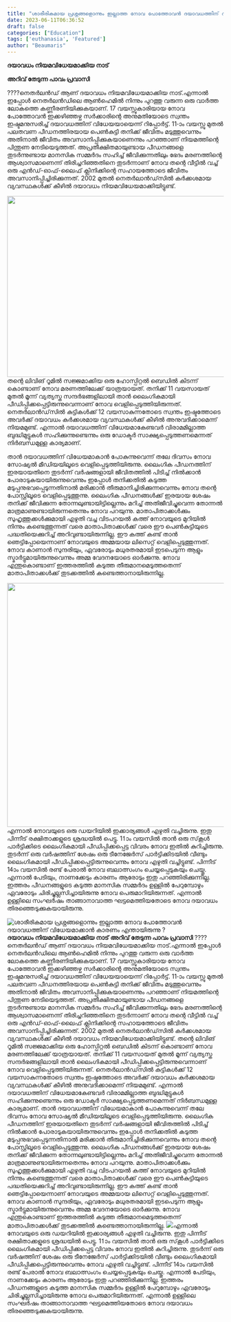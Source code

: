 ```yaml
---
title: "ശാരീരികമായ പ്രശ്നങ്ങളൊന്നും ഇല്ലാത്ത നോവ പോത്തോവന്‍ ദയാവധത്തിന് വിധേയമാക്കാൻ കാരണം എന്തായിരുന്നു ?"
date: 2023-06-11T06:36:52
draft: false
categories: ["Education"]
tags: ['euthanasia', 'Featured']
author: "Beaumaris"
---
```


<strong>ദയാവധം നിയമവിധേയമാക്കിയ നാട്</strong>

<strong>അറിവ് തേടുന്ന പാവം പ്രവാസി</strong>

????നെതര്‍ലന്‍ഡ് ആണ് ദയാവധം നിയമവിധേയമാക്കിയ നാട്.എന്നാല്‍ ഇപ്പോള്‍ നെതര്‍ലന്‍ഡിലെ ആണ്‍ഹെമില്‍ നിന്നും പുറത്തു വരുന്ന ഒരു വാര്‍ത്ത ലോകത്തെ കണ്ണീരണിയിക്കുകയാണ്. 17 വയസ്സുകാരിയായ നോവ പോത്തോവന്‍ ഇക്കഴിഞ്ഞഴ്ച സര്‍ക്കാരിന്റെ അനുമതിയോടെ സ്വന്തം ഇഷ്ടമനുസരിച്ച് ദയാവധത്തിന് വിധേയയായെന്ന് റിപ്പോര്‍ട്ട്. 11-ാം വയസ്സു മുതല്‍ പലതവണ പീഡനത്തിരയായ പെണ്‍കുട്ടി തനിക്ക് ജീവിതം മടുത്തുവെന്നും അതിനാല്‍ ജീവിതം അവസാനിപ്പിക്കുകയാണെന്നും പറഞ്ഞാണ് നിയമത്തിന്റെ പിന്തുണ നേടിയെടുത്തത്. അപ്രതീക്ഷിതമായുണ്ടായ പീഡനങ്ങളെ തുടര്‍ന്നുണ്ടായ മാനസിക സമ്മര്‍ദം സഹിച്ച് ജീവിക്കുന്നതിലും ഭേദം മരണത്തിന്റെ ആശ്വാസമാണെന്ന് തിരിച്ചറിഞ്ഞതിനെ തുടര്‍ന്നാണ് നോവ തന്റെ വീട്ടില്‍ വച്ച് ഒരു എന്‍ഡ്-ഓഫ്-ലൈഫ് ക്ലിനിക്കിന്റെ സഹായത്തോടെ ജീവിതം അവസാനിപ്പിച്ചിരിക്കുന്നത്.
2002 മുതല്‍ നെതര്‍ലാന്‍ഡ്‌സില്‍ കര്‍ക്കശമായ വ്യവസ്ഥകള്‍ക്ക് കീഴില്‍ ദയാവധം നിയമവിധേയമാക്കിയിട്ടുണ്ട്.

<a href="https://cdn.boolokam.com/articles/2023/06/fffffff.webp"><img class="size-large wp-image-399182 aligncenter" src="https://cdn.boolokam.com/articles/2023/06/fffffff-1024x538.webp" alt="" width="800" height="420" /></a>തന്റെ ലിവിങ് റൂമില്‍ സജ്ജമാക്കിയ ഒരു ഹോസ്പിറ്റല്‍ ബെഡില്‍ കിടന്ന് കൊണ്ടാണ് നോവ മരണത്തിലേക്ക് യാത്രയായത്. തനിക്ക് 11 വയസായത് മുതല്‍ മൂന്ന് വ്യത്യസ്ത സന്ദര്‍ഭങ്ങളിലായി താന്‍ ലൈംഗികമായി പീഡിപ്പിക്കപ്പെട്ടിരുന്നുവെന്നാണ് നോവ വെളിപ്പെടുത്തിയിരുന്നത്. നെതര്‍ലാന്‍ഡ്‌സില്‍ കുട്ടികള്‍ക്ക് 12 വയസാകുന്നതോടെ സ്വന്തം ഇഷ്ടത്തോടെ അവര്‍ക്ക് ദയാവധം കര്‍ക്കശമായ വ്യവസ്ഥകള്‍ക്ക് കീഴില്‍ അനുവദിക്കാമെന്ന് നിയമമുണ്ട്. എന്നാല്‍ ദയാവധത്തിന് വിധേയമാകേണ്ടവര്‍ വിരാമമില്ലാത്ത ബുദ്ധിമുട്ടുകള്‍ സഹിക്കുന്നുണ്ടെന്നും ഒരു ഡോക്ടര്‍ സാക്ഷ്യപ്പെടുത്തണമെന്നത് നിര്‍ബന്ധമുള്ള കാര്യമാണ്.

താന്‍ ദയാവധത്തിന് വിധേയമാകാന്‍ പോകുന്നുവെന്ന് തലേ ദിവസം നോവ സോഷ്യല്‍ മീഡിയയിലൂടെ വെളിപ്പെടുത്തിയിരുന്നു. ലൈംഗിക പീഡനത്തിന് ഇരയായതിനെ തുടര്‍ന്ന് വര്‍ഷങ്ങളായി ജീവിതത്തില്‍ പിടിച്ച് നില്‍ക്കാന്‍ പോരാടുകയായിരുന്നുവെന്നും ഇപ്പോള്‍ തനിക്കതില്‍ കടുത്ത മടുപ്പനുഭവപ്പെടുന്നതിനാല്‍ മരിക്കാന്‍ തീരുമാനിച്ചിരിക്കുന്നവെന്നും നോവ തന്റെ പോസ്റ്റിലൂടെ വെളിപ്പെടുത്തുന്നു. ലൈംഗിക പീഡനങ്ങള്‍ക്ക് ഇരയായ ശേഷം തനിക്ക് ജീവിക്കുന്ന തോന്നലുണ്ടായിട്ടില്ലെന്നും മറിച്ച് അതിജീവിച്ചുവെന്ന തോന്നല്‍ മാത്രമാണുണ്ടായിരുന്നതെന്നും നോവ പറയുന്നു. മാതാപിതാക്കള്‍ക്കും സുഹൃത്തുക്കള്‍ക്കുമായി എഴുതി വച്ച വിടപറയല്‍ കത്ത് നോവയുടെ മുറിയില്‍ നിന്നും കണ്ടെത്തുന്നത് വരെ മാതാപിതാക്കള്‍ക്ക് വരെ ഈ പെണ്‍കുട്ടിയുടെ പദ്ധതിയെക്കുറിച്ച് അറിവുണ്ടായിരുന്നില്ല. ഈ കത്ത് കണ്ട് താന്‍ ഞെട്ടിപ്പോയെന്നാണ് നോവയുടെ അമ്മയായ ലിസെറ്റ് വെളിപ്പെടുത്തുന്നത്. നോവ കാണാന്‍ സുന്ദരിയും, ഏവരോടും മധുരതരമായി ഇടപെടുന്ന ആളും സ്മാര്‍ട്ടുമായിരുന്നുവെന്നും അമ്മ വേദനയോടെ ഓര്‍ക്കുന്നു. നോവ എന്തുകൊണ്ടാണ് ഇത്തരത്തില്‍ കടുത്ത തീരുമാനമെടുത്തതെന്ന് മാതാപിതാക്കള്‍ക്ക് തുടക്കത്തില്‍ കണ്ടെത്താനായിരുന്നില്ല.

<a href="https://cdn.boolokam.com/articles/2023/06/r22233.jpg"><img class=" wp-image-399183 aligncenter" src="https://cdn.boolokam.com/articles/2023/06/r22233.jpg" alt="" width="837" height="566" /></a>എന്നാല്‍ നോവയുടെ ഒരു ഡയറിയില്‍ ഇക്കാര്യങ്ങള്‍ എഴുതി വച്ചിരുന്നു. ഇതു പിന്നീട് രക്ഷിതാക്കളുടെ ശ്രദ്ധയില്‍ പെട്ടു. 11ാം വയസില്‍ താന്‍ ഒരു സ്‌കൂള്‍ പാര്‍ട്ടിക്കിടെ ലൈംഗികമായി പീഡിപ്പിക്കപ്പെട്ട വിവരം നോവ ഇതില്‍ കുറിച്ചിരുന്നു. തുടര്‍ന്ന് ഒരു വര്‍ഷത്തിന് ശേഷം ഒരു ടീനേജേര്‍സ് പാര്‍ട്ടിക്കിടയില്‍ വീണ്ടും ലൈംഗികമായി പീഡിപ്പിക്കപ്പെട്ടിരുന്നുവെന്നും നോവ എഴുതി വച്ചിട്ടുണ്ട്. പിന്നീട് 14ാം വയസില്‍ രണ്ട് പേരാല്‍ നോവ ബലാത്സംഗം ചെയ്യപ്പെടുകയും ചെയ്തു. എന്നാല്‍ പേടിയും, നാണക്കേടും കാരണം ആരോടും ഇതു പറഞ്ഞിരിക്കുന്നില്ല. ഇത്തരം പീഡനങ്ങളുടെ കടുത്ത മാനസിക സമ്മര്‍ദം ഉള്ളില്‍ പേറുമ്പോഴും ഏവരോടും ചിരിച്ചുല്ലസിച്ചായിരുന്നു നോവ പെരുമാറിയിരുന്നത്. എന്നാല്‍ ഉള്ളിലെ സംഘര്‍ഷം താങ്ങാനാവാത്ത ഘട്ടമെത്തിയതോടെ നോവ ദയാവധം തിരഞ്ഞെടുക്കുകയായിരുന്നു.


![ശാരീരികമായ പ്രശ്നങ്ങളൊന്നും ഇല്ലാത്ത നോവ പോത്തോവന്‍ ദയാവധത്തിന് വിധേയമാക്കാൻ കാരണം എന്തായിരുന്നു ?](https://cdn.boolokam.com/articles/2023/06/fffffff-1024x538.webp)**ദയാവധം നിയമവിധേയമാക്കിയ നാട്** **അറിവ് തേടുന്ന പാവം പ്രവാസി** ????നെതര്‍ലന്‍ഡ് ആണ് ദയാവധം നിയമവിധേയമാക്കിയ നാട്.എന്നാല്‍ ഇപ്പോള്‍ നെതര്‍ലന്‍ഡിലെ ആണ്‍ഹെമില്‍ നിന്നും പുറത്തു വരുന്ന ഒരു വാര്‍ത്ത ലോകത്തെ കണ്ണീരണിയിക്കുകയാണ്. 17 വയസ്സുകാരിയായ നോവ പോത്തോവന്‍ ഇക്കഴിഞ്ഞഴ്ച സര്‍ക്കാരിന്റെ അനുമതിയോടെ സ്വന്തം ഇഷ്ടമനുസരിച്ച് ദയാവധത്തിന് വിധേയയായെന്ന് റിപ്പോര്‍ട്ട്. 11-ാം വയസ്സു മുതല്‍ പലതവണ പീഡനത്തിരയായ പെണ്‍കുട്ടി തനിക്ക് ജീവിതം മടുത്തുവെന്നും അതിനാല്‍ ജീവിതം അവസാനിപ്പിക്കുകയാണെന്നും പറഞ്ഞാണ് നിയമത്തിന്റെ പിന്തുണ നേടിയെടുത്തത്. അപ്രതീക്ഷിതമായുണ്ടായ പീഡനങ്ങളെ തുടര്‍ന്നുണ്ടായ മാനസിക സമ്മര്‍ദം സഹിച്ച് ജീവിക്കുന്നതിലും ഭേദം മരണത്തിന്റെ ആശ്വാസമാണെന്ന് തിരിച്ചറിഞ്ഞതിനെ തുടര്‍ന്നാണ് നോവ തന്റെ വീട്ടില്‍ വച്ച് ഒരു എന്‍ഡ്-ഓഫ്-ലൈഫ് ക്ലിനിക്കിന്റെ സഹായത്തോടെ ജീവിതം അവസാനിപ്പിച്ചിരിക്കുന്നത്. 2002 മുതല്‍ നെതര്‍ലാന്‍ഡ്‌സില്‍ കര്‍ക്കശമായ വ്യവസ്ഥകള്‍ക്ക് കീഴില്‍ ദയാവധം നിയമവിധേയമാക്കിയിട്ടുണ്ട്. [](https://cdn.boolokam.com/articles/2023/06/fffffff.webp)തന്റെ ലിവിങ് റൂമില്‍ സജ്ജമാക്കിയ ഒരു ഹോസ്പിറ്റല്‍ ബെഡില്‍ കിടന്ന് കൊണ്ടാണ് നോവ മരണത്തിലേക്ക് യാത്രയായത്. തനിക്ക് 11 വയസായത് മുതല്‍ മൂന്ന് വ്യത്യസ്ത സന്ദര്‍ഭങ്ങളിലായി താന്‍ ലൈംഗികമായി പീഡിപ്പിക്കപ്പെട്ടിരുന്നുവെന്നാണ് നോവ വെളിപ്പെടുത്തിയിരുന്നത്. നെതര്‍ലാന്‍ഡ്‌സില്‍ കുട്ടികള്‍ക്ക് 12 വയസാകുന്നതോടെ സ്വന്തം ഇഷ്ടത്തോടെ അവര്‍ക്ക് ദയാവധം കര്‍ക്കശമായ വ്യവസ്ഥകള്‍ക്ക് കീഴില്‍ അനുവദിക്കാമെന്ന് നിയമമുണ്ട്. എന്നാല്‍ ദയാവധത്തിന് വിധേയമാകേണ്ടവര്‍ വിരാമമില്ലാത്ത ബുദ്ധിമുട്ടുകള്‍ സഹിക്കുന്നുണ്ടെന്നും ഒരു ഡോക്ടര്‍ സാക്ഷ്യപ്പെടുത്തണമെന്നത് നിര്‍ബന്ധമുള്ള കാര്യമാണ്. താന്‍ ദയാവധത്തിന് വിധേയമാകാന്‍ പോകുന്നുവെന്ന് തലേ ദിവസം നോവ സോഷ്യല്‍ മീഡിയയിലൂടെ വെളിപ്പെടുത്തിയിരുന്നു. ലൈംഗിക പീഡനത്തിന് ഇരയായതിനെ തുടര്‍ന്ന് വര്‍ഷങ്ങളായി ജീവിതത്തില്‍ പിടിച്ച് നില്‍ക്കാന്‍ പോരാടുകയായിരുന്നുവെന്നും ഇപ്പോള്‍ തനിക്കതില്‍ കടുത്ത മടുപ്പനുഭവപ്പെടുന്നതിനാല്‍ മരിക്കാന്‍ തീരുമാനിച്ചിരിക്കുന്നവെന്നും നോവ തന്റെ പോസ്റ്റിലൂടെ വെളിപ്പെടുത്തുന്നു. ലൈംഗിക പീഡനങ്ങള്‍ക്ക് ഇരയായ ശേഷം തനിക്ക് ജീവിക്കുന്ന തോന്നലുണ്ടായിട്ടില്ലെന്നും മറിച്ച് അതിജീവിച്ചുവെന്ന തോന്നല്‍ മാത്രമാണുണ്ടായിരുന്നതെന്നും നോവ പറയുന്നു. മാതാപിതാക്കള്‍ക്കും സുഹൃത്തുക്കള്‍ക്കുമായി എഴുതി വച്ച വിടപറയല്‍ കത്ത് നോവയുടെ മുറിയില്‍ നിന്നും കണ്ടെത്തുന്നത് വരെ മാതാപിതാക്കള്‍ക്ക് വരെ ഈ പെണ്‍കുട്ടിയുടെ പദ്ധതിയെക്കുറിച്ച് അറിവുണ്ടായിരുന്നില്ല. ഈ കത്ത് കണ്ട് താന്‍ ഞെട്ടിപ്പോയെന്നാണ് നോവയുടെ അമ്മയായ ലിസെറ്റ് വെളിപ്പെടുത്തുന്നത്. നോവ കാണാന്‍ സുന്ദരിയും, ഏവരോടും മധുരതരമായി ഇടപെടുന്ന ആളും സ്മാര്‍ട്ടുമായിരുന്നുവെന്നും അമ്മ വേദനയോടെ ഓര്‍ക്കുന്നു. നോവ എന്തുകൊണ്ടാണ് ഇത്തരത്തില്‍ കടുത്ത തീരുമാനമെടുത്തതെന്ന് മാതാപിതാക്കള്‍ക്ക് തുടക്കത്തില്‍ കണ്ടെത്താനായിരുന്നില്ല. [![](https://cdn.boolokam.com/articles/2023/06/r22233.jpg)](https://cdn.boolokam.com/articles/2023/06/r22233.jpg)എന്നാല്‍ നോവയുടെ ഒരു ഡയറിയില്‍ ഇക്കാര്യങ്ങള്‍ എഴുതി വച്ചിരുന്നു. ഇതു പിന്നീട് രക്ഷിതാക്കളുടെ ശ്രദ്ധയില്‍ പെട്ടു. 11ാം വയസില്‍ താന്‍ ഒരു സ്‌കൂള്‍ പാര്‍ട്ടിക്കിടെ ലൈംഗികമായി പീഡിപ്പിക്കപ്പെട്ട വിവരം നോവ ഇതില്‍ കുറിച്ചിരുന്നു. തുടര്‍ന്ന് ഒരു വര്‍ഷത്തിന് ശേഷം ഒരു ടീനേജേര്‍സ് പാര്‍ട്ടിക്കിടയില്‍ വീണ്ടും ലൈംഗികമായി പീഡിപ്പിക്കപ്പെട്ടിരുന്നുവെന്നും നോവ എഴുതി വച്ചിട്ടുണ്ട്. പിന്നീട് 14ാം വയസില്‍ രണ്ട് പേരാല്‍ നോവ ബലാത്സംഗം ചെയ്യപ്പെടുകയും ചെയ്തു. എന്നാല്‍ പേടിയും, നാണക്കേടും കാരണം ആരോടും ഇതു പറഞ്ഞിരിക്കുന്നില്ല. ഇത്തരം പീഡനങ്ങളുടെ കടുത്ത മാനസിക സമ്മര്‍ദം ഉള്ളില്‍ പേറുമ്പോഴും ഏവരോടും ചിരിച്ചുല്ലസിച്ചായിരുന്നു നോവ പെരുമാറിയിരുന്നത്. എന്നാല്‍ ഉള്ളിലെ സംഘര്‍ഷം താങ്ങാനാവാത്ത ഘട്ടമെത്തിയതോടെ നോവ ദയാവധം തിരഞ്ഞെടുക്കുകയായിരുന്നു.
